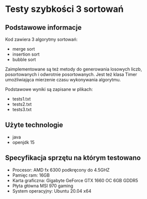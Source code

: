 # Testy szybkości 3 sortowań

## Podstawowe informacje
Kod zawiera 3 algorytmy sortowań:
- merge sort
- insertion sort
- bubble sort

Zaimplementowane są też metody do generowania losowych liczb, posortowanych i odwrotnie posortowanych.
Jest też klasa Timer umożliwiająca mierzenie czasu wykonywania algorytmu.

Podstawowe wyniki są zapisane w plikach:
- tests1.txt
- tests2.txt
- tests3.txt

## Użyte technologie
- java
- openjdk 15

## Specyfikacja sprzętu na którym testowano
- Procesor: AMD fx 6300 podkręcony do 4.5GHZ
- Pamięc ram: 16GB
- Karta graficzna: Gigabyte GeForce GTX 1660 OC 6GB GDDR5
- Płyta główna MSI 970 gaming
- System operacyjny: Ubuntu 20.04 x64
